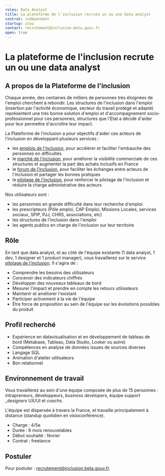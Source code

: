 ```yaml
---
roles: Data Analyst
title: La plateforme de l'inclusion recrute un ou une data analyst
contrat: indépendant
startup: itou
contact: recrutement@inclusion.beta.gouv.fr
open: true
---
```


# La plateforme de l'inclusion recrute un ou une data analyst

## A propos de la Plateforme de l'inclusion

Chaque année, des centaines de milliers de personnes très éloignées de l'emploi cherchent à rebondir. Les structures de l'inclusion dans l'emploi (insertion par l'activité économique, secteur du travail protégé et adapté) représentent une très bonne solution d'emploi et d'accompagnement socio-professionnel pour ces personnes, structures que l'Etat a décidé d'aider pour leur permettre d'accroître leur impact.

La Plateforme de l'inclusion a pour objectifs d'aider ces acteurs de l'inclusion en développant plusieurs services :

- les [emplois de l'inclusion](https://inclusion.beta.gouv.fr/), pour accélérer et faciliter l'embauche des personnes en difficultés
- le [marché de l'inclusion](https://lemarche.inclusion.beta.gouv.fr/), pour améliorer la visibilité commerciale de ces structures et augmenter la part des achats inclusifs en France
- le [forum de l'inclusion](https://forum.inclusion.beta.gouv.fr/), pour faciliter les échanges entre acteurs de l'inclusion et partager les bonnes pratiques
- le [pilotage de l'inclusion](https://pilotage.inclusion.beta.gouv.fr/), pour renforcer le pilotage de l'inclusion et réduire la charge administrative des acteurs

Nos utilisateurs sont :

- les personnes en grande difficulté dans leur recherche d'emploi
- les prescripteurs (Pôle emploi, CAP Emploi, Missions Locales, services sociaux, SPIP, PJJ, CHRS, associations, etc)
- les structures de l'inclusion dans l'emploi
- les agents publics en charge de l'inclusion sur leur territoire

## Rôle

En tant que data analyst, et au côté de l'équipe existante (1 data analyst, 1 dev, 1 designer et 1 product manager), vous travaillerez sur le service [pilotage de l'inclusion](https://pilotage.inclusion.beta.gouv.fr/). Il s'agira de :

- Comprendre les besoins des utilisateurs
- Concevoir des indicateurs chiffrés
- Développer des nouveaux tableaux de bord
- Mesurer l'impact et prendre en compte les retours utilisateurs
- Maintenir et améliorer l'existant
- Participer activement à la vie de l'équipe
- Être force de proposition au sein de l'équipe sur les évolutions possibles du produit

## Profil recherché

- Expérience en datavisualisation et en développement de tableau de bord (Metabase, Tableau, Data Studio, Looker ou autre)
- Compétences en analyse de données issues de sources diverses
- Langage SQL
- Animation d'atelier utilisateurs
- Bon relationnel

## Environnement de travail

Vous travaillerez au sein d'une équipe composée de plus de 15 personnes : intrapreneurs, développeurs, *business developers*, équipe support *_designers* UX/UI et *coachs*.

L'équipe est dispersée à travers la France, et travaille principalement à distance (standup quotidien en visioconférence).

- Charge : 4/5e
- Durée : 6 mois renouvelables
- Début souhaité : février
- Contrat : freelance

## Postuler

Pour postuler : [recrutement@inclusion.beta.gouv.fr](mailto:recrutement@inclusion.beta.gouv.fr).
